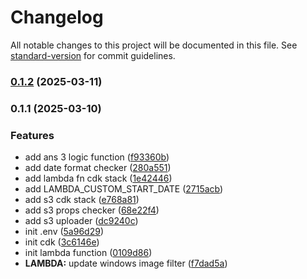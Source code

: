 # Changelog

All notable changes to this project will be documented in this file. See [standard-version](https://github.com/conventional-changelog/standard-version) for commit guidelines.

### [0.1.2](https://github.com/lauming1111/code-test-arctic-wolf/compare/v0.1.1...v0.1.2) (2025-03-11)

### 0.1.1 (2025-03-10)


### Features

* add ans 3 logic function ([f93360b](https://github.com/lauming1111/code-test-arctic-wolf/commit/f93360b6a050be3e8f07a6f0efcc73279ac18a84))
* add date format checker ([280a551](https://github.com/lauming1111/code-test-arctic-wolf/commit/280a5518168b024d21aad0bc44933108b4743f0f))
* add lambda fn cdk stack ([1e42446](https://github.com/lauming1111/code-test-arctic-wolf/commit/1e42446c2da2df66e3466f88950ed560f7e137c6))
* add LAMBDA_CUSTOM_START_DATE ([2715acb](https://github.com/lauming1111/code-test-arctic-wolf/commit/2715acbc9b9b26c07709d9ef328cabd3f7153a2b))
* add s3 cdk stack ([e768a81](https://github.com/lauming1111/code-test-arctic-wolf/commit/e768a81cb6577d62960ad31c3b4b2614fd5266df))
* add s3 props checker ([68e22f4](https://github.com/lauming1111/code-test-arctic-wolf/commit/68e22f4e29c5e41b3ab825e247cb89c2497dba69))
* add s3 uploader ([dc9240c](https://github.com/lauming1111/code-test-arctic-wolf/commit/dc9240c276c1ae3526c23570a1ddebb0513bd4a7))
* init .env ([5a96d29](https://github.com/lauming1111/code-test-arctic-wolf/commit/5a96d29d5fa0fc1f95e3eb28ab0b67cc4d16bf01))
* init cdk ([3c6146e](https://github.com/lauming1111/code-test-arctic-wolf/commit/3c6146e2d2f714c08d72d075a2653aebed64a15f))
* init lambda function ([0109d86](https://github.com/lauming1111/code-test-arctic-wolf/commit/0109d8688faf2749c9a66bdfb24246976c697708))
* **LAMBDA:** update windows image filter ([f7dad5a](https://github.com/lauming1111/code-test-arctic-wolf/commit/f7dad5a1df49859bf3a5b396d3e0a8fc4a8cb4dc))
